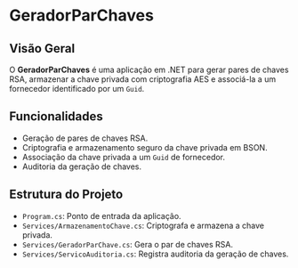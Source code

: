 # GeradorParChaves

## Visão Geral

O **GeradorParChaves** é uma aplicação em .NET para gerar pares de chaves RSA, armazenar a chave privada com criptografia AES e associá-la a um fornecedor identificado por um `Guid`.

## Funcionalidades

- Geração de pares de chaves RSA.
- Criptografia e armazenamento seguro da chave privada em BSON.
- Associação da chave privada a um `Guid` de fornecedor.
- Auditoria da geração de chaves.

## Estrutura do Projeto

- `Program.cs`: Ponto de entrada da aplicação.
- `Services/ArmazenamentoChave.cs`: Criptografa e armazena a chave privada.
- `Services/GeradorParChave.cs`: Gera o par de chaves RSA.
- `Services/ServicoAuditoria.cs`: Registra auditoria da geração de chaves.
